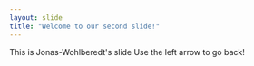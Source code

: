 ```yaml
---
layout: slide
title: "Welcome to our second slide!"
---
```

This is Jonas-Wohlberedt's slide
Use the left arrow to go back!